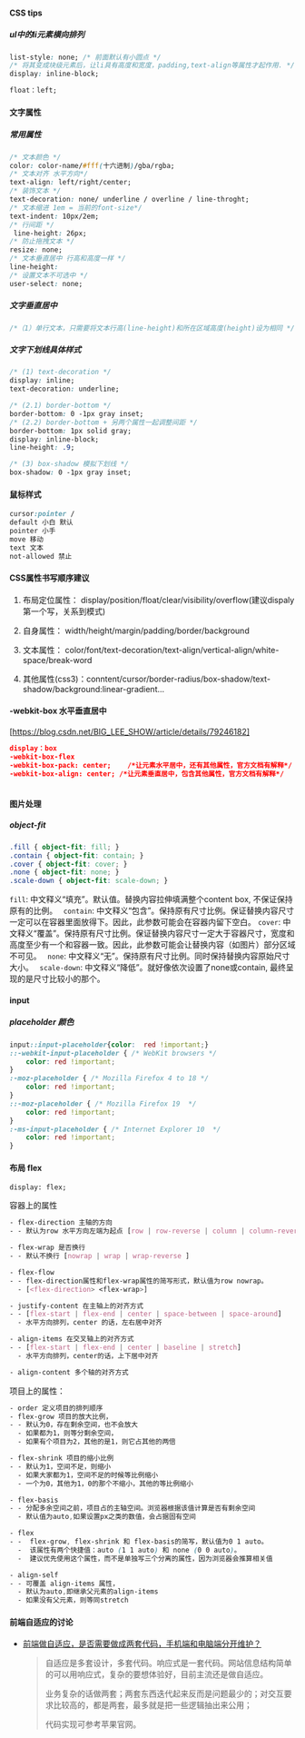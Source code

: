 #### CSS tips

##### ul中的li元素横向排列

```css
list-style: none; /* 前面默认有小圆点 */
/* 将其变成块级元素后，让li具有高度和宽度，padding,text-align等属性才起作用. */
display: inline-block;

float：left;
```

#### 文字属性

##### 常用属性

```css
/* 文本颜色 */
color: color-name/#fff(十六进制)/gba/rgba;
/* 文本对齐 水平方向*/
text-align: left/right/center;
/* 装饰文本 */
text-decoration: none/ underline / overline / line-throght;
/* 文本缩进 1em = 当前的font-size*/
text-indent: 10px/2em;
/* 行间距 */
 line-height: 26px;
/* 防止拖拽文本 */
resize: none;
/* 文本垂直居中 行高和高度一样 */
line-height: 
/* 设置文本不可选中 */
user-select: none;
```

##### 文字垂直居中

```css
/*（1）单行文本，只需要将文本行高(line-height)和所在区域高度(height)设为相同 */
```

##### 文字下划线具体样式

```css
/* (1) text-decoration */
display: inline;
text-decoration: underline;

/* (2.1) border-bottom */
border-bottom: 0 -1px gray inset;
/* (2.2) border-bottom + 另两个属性一起调整间距 */
border-bottom: 1px solid gray;
display: inline-block;
line-height: .9;

/* (3) box-shadow 模拟下划线 */
box-shadow: 0 -1px gray inset;
```

#### 鼠标样式

```css
cursor:pointer / 
default 小白 默认
pointer 小手
move 移动
text 文本
not-allowed 禁止
```

#### CSS属性书写顺序建议

1. 布局定位属性： display/position/float/clear/visibility/overflow(建议dispaly第一个写，关系到模式)

2. 自身属性： width/height/margin/padding/border/background

3. 文本属性： color/font/text-decoration/text-align/vertical-align/white-space/break-word

4. 其他属性(css3)：conntent/cursor/border-radius/box-shadow/text-shadow/background:linear-gradient...


#### -webkit-box 水平垂直居中 

[https://blog.csdn.net/BIG_LEE_SHOW/article/details/79246182] 

```json
display：box
-webkit-box-flex
-webkit-box-pack: center;	 /*让元素水平居中，还有其他属性，官方文档有解释*/
-webkit-box-align: center; /*让元素垂直居中，包含其他属性，官方文档有解释*/
	
```

#### 图片处理

##### object-fit

```css
.fill { object-fit: fill; }
.contain { object-fit: contain; }
.cover { object-fit: cover; }
.none { object-fit: none; }
.scale-down { object-fit: scale-down; }
```

`fill`: 中文释义“填充”。默认值。替换内容拉伸填满整个content box, 不保证保持原有的比例。
` contain`: 中文释义“包含”。保持原有尺寸比例。保证替换内容尺寸一定可以在容器里面放得下。因此，此参数可能会在容器内留下空白。
 `cover`: 中文释义“覆盖”。保持原有尺寸比例。保证替换内容尺寸一定大于容器尺寸，宽度和高度至少有一个和容器一致。因此，此参数可能会让替换内容（如图片）部分区域不可见。
` none`: 中文释义“无”。保持原有尺寸比例。同时保持替换内容原始尺寸大小。
` scale-down`: 中文释义“降低”。就好像依次设置了none或contain, 最终呈现的是尺寸比较小的那个。



#### input

##### placeholder 颜色

```css
input::input-placeholder{color:  red !important;} 
::-webkit-input-placeholder { /* WebKit browsers */ 
	color: red !important; 
} 
:-moz-placeholder { /* Mozilla Firefox 4 to 18 */ 
	color: red !important; 
} 
::-moz-placeholder { /* Mozilla Firefox 19  */ 
	color: red !important; 
} 
:-ms-input-placeholder { /* Internet Explorer 10  */ 
	color: red !important; 
}
```

#### 布局 flex

`display: flex;`

容器上的属性

```css
- flex-direction 主轴的方向
- - 默认为row 水平方向左端为起点 [row | row-reverse | column | column-reverse]

- flex-wrap 是否换行
- - 默认不换行 [nowrap | wrap | wrap-reverse ]

- flex-flow 
- - flex-direction属性和flex-wrap属性的简写形式，默认值为row nowrap。
  - [<flex-direction> <flex-wrap>]

- justify-content 在主轴上的对齐方式
- - [flex-start | flex-end | center | space-between | space-around]
  - 水平方向排列，center 的话，左右居中对齐

- align-items 在交叉轴上的对齐方式
- - [flex-start | flex-end | center | baseline | stretch]
  - 水平方向排列，center的话，上下居中对齐

- align-content 多个轴的对齐方式
```

项目上的属性：

```css
- order 定义项目的排列顺序
- flex-grow 项目的放大比例，
- - 默认为0，存在剩余空间，也不会放大
  - 如果都为1，则等分剩余空间，
  - 如果有个项目为2，其他的是1，则它占其他的两倍

- flex-shrink 项目的缩小比例 
- - 默认为1，空间不足，则缩小
  - 如果大家都为1，空间不足的时候等比例缩小
  - 一个为0，其他为1，0的那个不缩小，其他的等比例缩小

- flex-basis
- - 分配多余空间之前，项目占的主轴空间。浏览器根据该值计算是否有剩余空间
  - 默认值为auto,如果设置px之类的数值，会占据固有空间

- flex 
- -  flex-grow, flex-shrink 和 flex-basis的简写，默认值为0 1 auto。
  -  该属性有两个快捷值：auto (1 1 auto) 和 none (0 0 auto)。
  -  建议优先使用这个属性，而不是单独写三个分离的属性，因为浏览器会推算相关值

- align-self
- - 可覆盖 align-items 属性，
  - 默认为auto,即继承父元素的align-items 
  - 如果没有父元素，则等同stretch
```

#### 前端自适应的讨论

- [前端做自适应，是否需要做成两套代码，手机端和电脑端分开维护？](https://www.v2ex.com/t/866075)
  > 自适应是多套设计，多套代码。响应式是一套代码。网站信息结构简单的可以用响应式，复杂的要想体验好，目前主流还是做自适应。
  > 
  > 业务复杂的话做两套；两套东西迭代起来反而是问题最少的；对交互要求比较高的，都是两套，最多就是把一些逻辑抽出来公用；
  > 
  > 代码实现可参考苹果官网。

